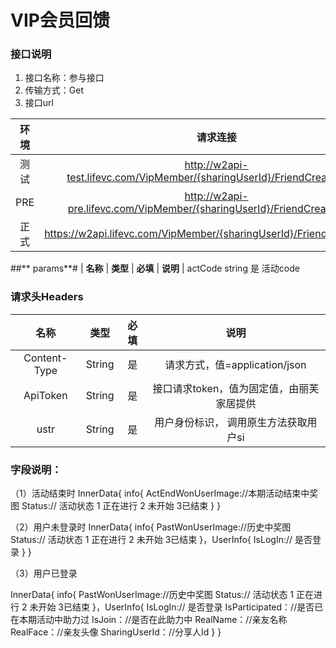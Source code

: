 VIP会员回馈
===================
### **接口说明**

1. 接口名称：参与接口
3. 传输方式：Get
3. 接口url

| **环境** | **请求连接** | **说明** |
| :-------: | :----------: | :---: |
| 测试|http://w2api-test.lifevc.com/VipMember/{sharingUserId}/FriendCreateCheck  | 
| PRE|http://w2api-pre.lifevc.com/VipMember/{sharingUserId}/FriendCreateCheck    |  
| 正式|https://w2api.lifevc.com/VipMember/{sharingUserId}/FriendCreateCheck   |


##** params**#
| **名称** | **类型** | **必填** | **说明** |
  actCode	string		是			活动code


### **请求头Headers**

| **名称** | **类型** | **必填** | **说明** |
| :-------: 	 | :----: | :------:  | :---: |
| Content-Type    	 | String |  是    | 请求方式，值=application/json
| ApiToken    	 | String |  是    | 接口请求token，值为固定值，由丽芙家居提供
| ustr    	 | String |  是    | 用户身份标识， 调用原生方法获取用户si


### **字段说明：**
（1）活动结束时
InnerData{
	info{
		ActEndWonUserImage://本期活动结束中奖图
		Status:// 活动状态 1 正在进行 2 未开始 3已结束
	}
}


（2）用户未登录时
InnerData{
	info{
		PastWonUserImage://历史中奖图
		Status:// 活动状态 1 正在进行 2 未开始 3已结束
	}，UserInfo{
		IsLogIn:// 是否登录
	}
}

（3）用户已登录

InnerData{
	info{
		PastWonUserImage://历史中奖图
		Status:// 活动状态 1 正在进行 2 未开始 3已结束
	}，UserInfo{
		IsLogIn:// 是否登录
		IsParticipated：//是否已在本期活动中助力过
		IsJoin：//是否在此助力中
		RealName：//亲友名称
		RealFace：//亲友头像
		SharingUserId：//分享人Id
	}
}

